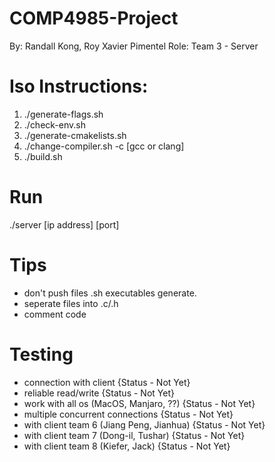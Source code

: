 # COMP4985-Project

By:   Randall Kong, Roy Xavier Pimentel
Role: Team 3 - Server

# Iso Instructions:
1) ./generate-flags.sh
2) ./check-env.sh
3) ./generate-cmakelists.sh
4) ./change-compiler.sh -c [gcc or clang]
5) ./build.sh


# Run
./server [ip address] [port]

# Tips
- don't push files .sh executables generate.
- seperate files into .c/.h
- comment code

# Testing
- connection with client                   {Status - Not Yet}
- reliable read/write                      {Status - Not Yet}
- work with all os (MacOS, Manjaro, ??)    {Status - Not Yet}
- multiple concurrent connections          {Status - Not Yet}
- with client team 6 (Jiang Peng, Jianhua) {Status - Not Yet}
- with client team 7 (Dong-il, Tushar)     {Status - Not Yet}
- with client team 8 (Kiefer, Jack)        {Status - Not Yet}

